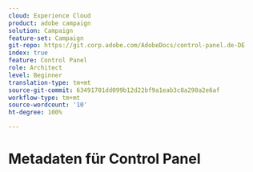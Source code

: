```yaml
---
cloud: Experience Cloud
product: adobe campaign
solution: Campaign
feature-set: Campaign
git-repo: https://git.corp.adobe.com/AdobeDocs/control-panel.de-DE
index: true
feature: Control Panel
role: Architect
level: Beginner
translation-type: tm+mt
source-git-commit: 63491701dd099b12d22bf9a1eab3c8a290a2e6af
workflow-type: tm+mt
source-wordcount: '10'
ht-degree: 100%

---
```



# Metadaten für Control Panel
